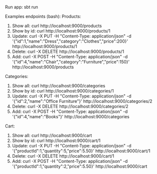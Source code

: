 Run app: sbt run

Examples endpoints (bash):
Products:
1. Show all: curl http://localhost:9000/products     
2. Show by id: curl http://localhost:9000/products/1      
3. Update: curl -X PUT -H "Content-Type: application/json" -d '{"id":1,"name":"Dress","category":"Clothes","price":200}' http://localhost:9000/products/1
4. Delete: curl -X DELETE http://localhost:9000/products/1
5. Add: curl -X POST -H "Content-Type: application/json" -d '{"id":4,"name":"Chair","category":"Furniture","price":150}' http://localhost:9000/products

Categories:
1. Show all: curl http://localhost:9000/categories  
2. Show by id: curl http://localhost:9000/categories/1   
3. Update: curl -X PUT -H "Content-Type: application/json" -d '{"id":2,"name":"Office Furniture"}' http://localhost:9000/categories/2
4. Delete: curl -X DELETE http://localhost:9000/categories/2
5. Add: curl -X POST -H "Content-Type: application/json" -d '{"id":4,"name":"Books"}' http://localhost:9000/categories

Cart:
1. Show all: curl http://localhost:9000/cart
2. Show by id: curl http://localhost:9000/cart/1  
3. Update: curl -X PUT -H "Content-Type: application/json" -d '{"productId":1,"quantity":5,"price":5.50}' http://localhost:9000/cart/1
4. Delete: curl -X DELETE http://localhost:9000/cart/1
5. Add: curl -X POST -H "Content-Type: application/json" -d '{"productId":1,"quantity":2,"price":5.50}' http://localhost:9000/cart